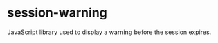 session-warning
===============

JavaScript library used to display a warning before the session expires.
